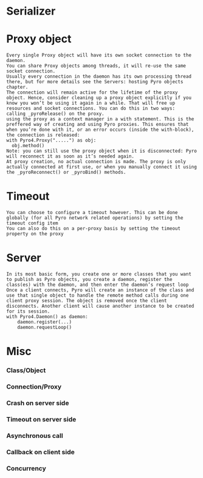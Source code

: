 

# Serializer


# Proxy object
    Every single Proxy object will have its own socket connection to the daemon.
    You can share Proxy objects among threads, it will re-use the same socket connection.
    Usually every connection in the daemon has its own processing thread there, but for more details see the Servers: hosting Pyro objects chapter.
    The connection will remain active for the lifetime of the proxy object. Hence, consider cleaning up a proxy object explicitly if you know you won’t be using it again in a while. That will free up resources and socket connections. You can do this in two ways:
    calling _pyroRelease() on the proxy.
    using the proxy as a context manager in a with statement. This is the preffered way of creating and using Pyro proxies. This ensures that when you’re done with it, or an error occurs (inside the with-block), the connection is released:
    with Pyro4.Proxy(".....") as obj:
      obj.method()
    Note: you can still use the proxy object when it is disconnected: Pyro will reconnect it as soon as it’s needed again.
    At proxy creation, no actual connection is made. The proxy is only actually connected at first use, or when you manually connect it using the _pyroReconnect() or _pyroBind() methods.

# Timeout
    You can choose to configure a timeout however. This can be done globally (for all Pyro network related operations) by setting the timeout config item
    You can also do this on a per-proxy basis by setting the timeout property on the proxy
    
# Server
    In its most basic form, you create one or more classes that you want to publish as Pyro objects, you create a daemon, register the class(es) with the daemon, and then enter the daemon’s request loop
    Once a client connects, Pyro will create an instance of the class and use that single object to handle the remote method calls during one client proxy session. The object is removed once the client disconnects. Another client will cause another instance to be created for its session. 
    with Pyro4.Daemon() as daemon:
        daemon.register(...)
        daemon.requestLoop()
    
# Misc
### Class/Object

### Connection/Proxy

### Crash on server side

### Timeout on server side

### Asynchronous call

### Callback on client side

### Concurrency

